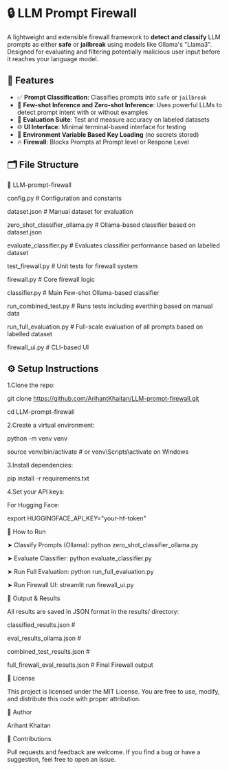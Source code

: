 # 🔒 LLM Prompt Firewall

A lightweight and extensible firewall framework to **detect and classify** LLM prompts as either **safe** or **jailbreak** using models like Ollama's "Llama3".
Designed for evaluating and filtering potentially malicious user input before it reaches your language model.

## 🚀 Features

- ✅ **Prompt Classification**: Classifies prompts into `safe` or `jailbreak`
- 🧠 **Few-shot Inference and Zero-shot Inference**: Uses powerful LLMs to detect prompt intent with or without examples
- 🧪 **Evaluation Suite**: Test and measure accuracy on labeled datasets
- 🌐 **UI Interface**: Minimal terminal-based interface for testing
- 🔐 **Environment Variable Based Key Loading** (no secrets stored)
- 🔥 **Firewall**: Blocks Prompts at Prompt level or Respone Level 

## 🗂 File Structure

📁 LLM-prompt-firewall

config.py # Configuration and constants

dataset.json # Manual dataset for evaluation

zero_shot_classifier_ollama.py # Ollama-based classifier based on dataset.json

evaluate_classifier.py # Evaluates classifier performance based on labelled dataset

test_firewall.py # Unit tests for firewall system

firewall.py # Core firewall logic

classifier.py # Main Few-shot Ollama-based classifier

run_combined_test.py # Runs tests including everthing based on manual data

run_full_evaluation.py # Full-scale evaluation of all prompts based on labelled dataset

firewall_ui.py # CLI-based UI

## ⚙️ Setup Instructions

1.Clone the repo:

git clone https://github.com/ArihantKhaitan/LLM-prompt-firewall.git

cd LLM-prompt-firewall
   
2.Create a virtual environment:

python -m venv venv

source venv/bin/activate  # or venv\Scripts\activate on Windows

3.Install dependencies:

pip install -r requirements.txt

4.Set your API keys:

For Hugging Face:

export HUGGINGFACE_API_KEY="your-hf-token"

🧪 How to Run

➤ Classify Prompts (Ollama):
python zero_shot_classifier_ollama.py

➤ Evaluate Classifier:
python evaluate_classifier.py

➤ Run Full Evaluation:
python run_full_evaluation.py

➤ Run Firewall UI:
streamlit run firewall_ui.py

💾 Output & Results

All results are saved in JSON format in the results/ directory:

classified_results.json # 

eval_results_ollama.json #

combined_test_results.json #

full_firewall_eval_results.json # Final Firewall output

📜 License

This project is licensed under the MIT License. You are free to use, modify, and distribute this code with proper attribution.

👤 Author

Arihant Khaitan

🤝 Contributions

Pull requests and feedback are welcome. If you find a bug or have a suggestion, feel free to open an issue.

